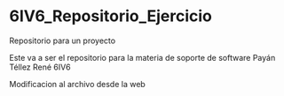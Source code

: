 # 6IV6_Repositorio_Ejercicio

Repositorio para un proyecto

Este va a ser el repositorio
para la materia de soporte de
software Payán Téllez René 6IV6

Modificacion al archivo desde la web
